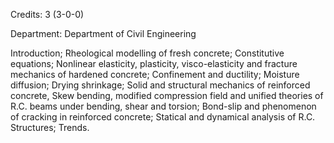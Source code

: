 Credits: 3 (3-0-0)

Department: Department of Civil Engineering

Introduction; Rheological modelling of fresh concrete; Constitutive equations; Nonlinear elasticity, plasticity, visco-elasticity and fracture mechanics of hardened concrete; Confinement and ductility; Moisture diffusion; Drying shrinkage; Solid and structural mechanics of reinforced concrete, Skew bending, modified compression field and unified theories of R.C. beams under bending, shear and torsion; Bond-slip and phenomenon of cracking in reinforced concrete; Statical and dynamical analysis of R.C. Structures; Trends.